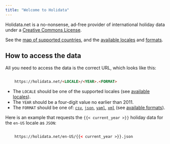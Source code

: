 ```yaml
---
title: "Welcome to Holidata"
---
```


Holidata.net is a no-nonsense, ad-free provider of international holiday data under a [Creative Commons License](https://creativecommons.org/licenses/by-nc-sa/3.0/).

See the [map of supported countries](map/), and the [available locales](locales/) and [formats](formats/).

## How to access the data

All you need to access the data is the correct URL, which looks like this:
```html

    https://holidata.net/<LOCALE>/<YEAR>.<FORMAT>

```
* The `LOCALE` should be one of the supported locales (see [available locales](locales/)).
* The `YEAR` should be a four-digit value no earlier than 2011.
* The `FORMAT` should be one of: [`csv`](formats/csv/), [`json`](formats/json/), [`yaml`](formats/yaml/),  [`xml`](formats/xml/)  (see [available formats](formats/)).

Here is an example that requests the `{{< current_year >}}` holiday data for the `en-US` locale as `JSON`:
```html

    https://holidata.net/en-US/{{< current_year >}}.json

```
